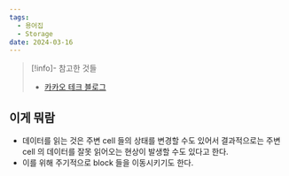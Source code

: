 ```yaml
---
tags:
  - 용어집
  - Storage
date: 2024-03-16
---
```

> [!info]- 참고한 것들
> - [카카오 테크 블로그](https://tech.kakao.com/2016/07/15/coding-for-ssd-part-3)

## 이게 뭐람

- 데이터를 읽는 것은 주변 cell 들의 상태를 변경할 수도 있어서 결과적으로는 주변 cell 의 데이터를 잘못 읽어오는 현상이 발생할 수도 있다고 한다.
- 이를 위해 주기적으로 block 들을 이동시키기도 한다.